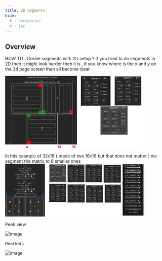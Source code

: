 ```yaml
---
title: 2D Segments
hide:
  # - navigation
  # - toc
---
```


## Overview

HOW TO :  Create segments with  2D setup  ? if you tried to do segments in 2D then it might look  harder then it is  , if you know where is the x and y on the 2d page screen then all become  clear

<img width="448" alt="image" src="../assets/images/content/2D-Seg02.png">

In this example  of  32x16 ( made of two 16x16 but that does not matter ) we segment the matrix to 8 smaller ones
<img width="448" alt="image" src="../assets/images/content/2DSEG01.png">

Peek view

<img width="448" alt="image" src="../assets/images/content/2D-SEG01.gif">


Real leds

<img width="448" alt="image" src="../assets/images/content/2D-SEG02.gif">

